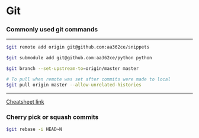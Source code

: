 # Git

### Commonly used git commands
---
```bash
$git remote add origin git@github.com:aa362ce/snippets

$git submodule add git@github.com:aa362ce/python python

$git branch --set-upstream-to=origin/master master

# To pull when remote was set after commits were made to local
$git pull origin master --allow-unrelated-histories
```
---
[Cheatsheet link](https://github.com/adam-p/markdown-here/wiki/Markdown-Cheatsheet)

### Cherry pick or squash commits
 ```bash
 $git rebase -i HEAD~N
 ```